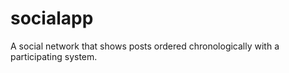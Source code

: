 # socialapp
A social network that shows posts ordered chronologically with a participating system. 
